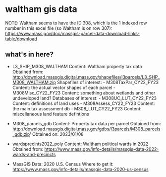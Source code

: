 
# waltham gis data

NOTE: Waltham seems to have the ID 308, which is the 1 indexed row number in this
excel file (so Waltham is on row 307):
https://www.mass.gov/doc/massgis-parcel-data-download-links-table/download

## what's in here?

- L3_SHIP_M308_WALTHAM
    Content: Waltham property tax data
    Obtained from: http://download.massgis.digital.mass.gov/shapefiles/l3parcels/L3_SHP_M308_WALTHAM.zip
    Shapefiles of interest:
        - M308TaxPar_CY22_FY23
            Content: the actual vector shapes of each parcel
        - M308Misc_CY22_FY23
            Content: something about wetlands and other undeveloped land?
    Databases of interest:
        - M308UC_LUT_CY22_FY23
            Content: definitions of land uses
        - M308Assess_CY22_FY23
            Content: the main tax assessment db
        - M308_LUT_CY22_FY23
            Content: miscellaneous land feature defintions

- M308_parcels_gdb
    Content: Property tax data per parcel
    Obtained from: http://download.massgis.digital.mass.gov/gdbs/l3parcels/M308_parcels_gdb.zip'
    Obtained on: 2023/01/08

- wardsprecints2022_poly
    Content: Waltham political wards in 2022
    Obtained from: https://www.mass.gov/info-details/massgis-data-2022-wards-and-precincts

- MassGIS Data: 2020 U.S. Census
    Where to get it: https://www.mass.gov/info-details/massgis-data-2020-us-census


